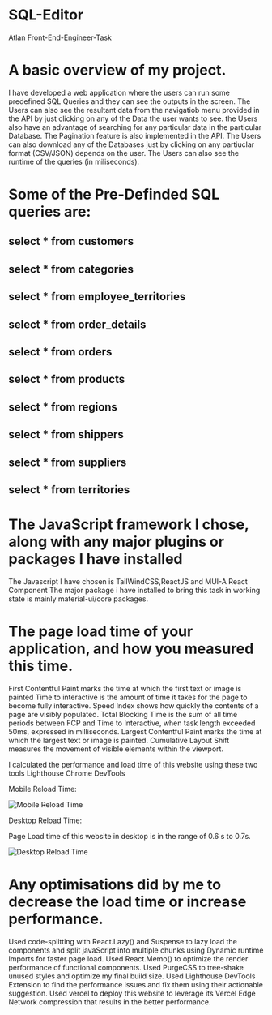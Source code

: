 # SQL-Editor
Atlan Front-End-Engineer-Task

# A basic overview of my project.

I have developed a web application where the users can run some predefined SQL Queries and they can see the outputs in the screen. 
The Users can also see the resultant data from the navigatiob menu provided in the API by just clicking on any of the Data the user wants to see.
the Users also have an advantage of searching for any particular data in the particular Database.
The Pagination feature is also implemented in the API.
The Users can also download any of the Databases just by clicking on any partiuclar format (CSV/JSON) depends on the user.
The Users can also see the runtime of the queries (in miliseconds).

# Some of the Pre-Definded SQL queries are:

## select * from customers
## select * from categories
## select * from employee_territories
## select * from order_details
## select * from orders
## select * from products
## select * from regions
## select * from shippers
## select * from suppliers
## select * from territories

# The JavaScript framework I chose, along with any major plugins or packages I have installed

The Javascript I have chosen is TailWindCSS,ReactJS and MUI-A React Component 
The major package i have installed to bring this task in working state is mainly material-ui/core packages.

# The page load time of your application, and how you measured this time.

First Contentful Paint marks the time at which the first text or image is painted
Time to interactive is the amount of time it takes for the page to become fully interactive.
Speed Index shows how quickly the contents of a page are visibly populated.
Total Blocking Time is the sum of all time periods between FCP and Time to Interactive, when task length exceeded 50ms, expressed in milliseconds.
Largest Contentful Paint marks the time at which the largest text or image is painted.
Cumulative Layout Shift measures the movement of visible elements within the viewport.

I calculated the performance and load time of this website using these two tools Lighthouse Chrome DevTools

Mobile Reload Time:

![Mobile Reload Time](https://user-images.githubusercontent.com/78148873/170808688-bdca8dec-fedb-42ae-a754-004d074d61a9.png)


Desktop Reload Time:

Page Load time of this website in desktop is in the range of 0.6 s to 0.7s.

![Desktop Reload Time](https://user-images.githubusercontent.com/78148873/170808736-bf151a06-9414-47a5-be88-dd5c3ed47f87.png)

# Any optimisations did by me to decrease the load time or increase performance.

Used code-splitting with React.Lazy() and Suspense to lazy load the components and split javaScript into multiple chunks using Dynamic runtime Imports for faster page load.
Used React.Memo() to optimize the render performance of functional components.
Used PurgeCSS to tree-shake unused styles and optimize my final build size.
Used Lighthouse DevTools Extension to find the performance issues and fix them using their actionable suggestion.
Used vercel to deploy this website to leverage its Vercel Edge Network compression that results in the better performance.

